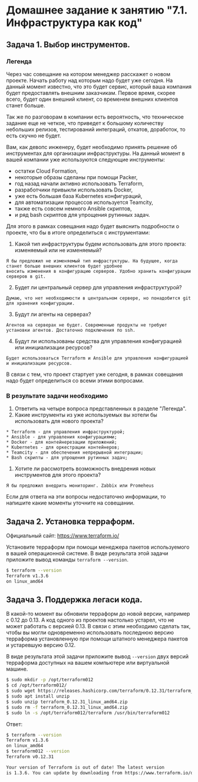 # Домашнее задание к занятию "7.1. Инфраструктура как код"

## Задача 1. Выбор инструментов. 
 
### Легенда
 
Через час совещание на котором менеджер расскажет о новом проекте. Начать работу над которым надо 
будет уже сегодня. 
На данный момент известно, что это будет сервис, который ваша компания будет предоставлять внешним заказчикам.
Первое время, скорее всего, будет один внешний клиент, со временем внешних клиентов станет больше.

Так же по разговорам в компании есть вероятность, что техническое задание еще не четкое, что приведет к большому
количеству небольших релизов, тестирований интеграций, откатов, доработок, то есть скучно не будет.  
   
Вам, как девопс инженеру, будет необходимо принять решение об инструментах для организации инфраструктуры.
На данный момент в вашей компании уже используются следующие инструменты: 
- остатки Сloud Formation, 
- некоторые образы сделаны при помощи Packer,
- год назад начали активно использовать Terraform, 
- разработчики привыкли использовать Docker, 
- уже есть большая база Kubernetes конфигураций, 
- для автоматизации процессов используется Teamcity, 
- также есть совсем немного Ansible скриптов, 
- и ряд bash скриптов для упрощения рутинных задач.  

Для этого в рамках совещания надо будет выяснить подробности о проекте, что бы в итоге определиться с инструментами:

1. Какой тип инфраструктуры будем использовать для этого проекта: изменяемый или не изменяемый?
```
Я бы предложил не изменяемый тип инфрастуктуры. На будущее, когда станет больше внешних клиентов будет удобнее
вносить изменения в конфигурацию серверов. Удобно хранить конфигурации серверов в git.
```
2. Будет ли центральный сервер для управления инфраструктурой?
```
Думаю, что нет необходимости в центральном сервере, но понадобится git для хранения конфигурации.
```
3. Будут ли агенты на серверах?
```
Агентов на серверах не будет. Современные продукты не требуют установки агентов. Достаточно подключения по ssh.
```
4. Будут ли использованы средства для управления конфигурацией или инициализации ресурсов? 
```
Будет использоваться Terraform и Ansible для управления конфигурацией и инициализации ресурсов.
```
 
В связи с тем, что проект стартует уже сегодня, в рамках совещания надо будет определиться со всеми этими вопросами.

### В результате задачи необходимо

1. Ответить на четыре вопроса представленных в разделе "Легенда". 
1. Какие инструменты из уже используемых вы хотели бы использовать для нового проекта? 

```
* Terraform - для управления инфраструктурой;
* Ansible - для управления конфигурациями;
* Docker - для контейнерезации приложений;
* Kubernetes - для оркестрации контейнеров;
* Teamcity - для обеспечения непрерывной интеграции;
* Bash скрипты - для упрощения рутинных задач;
```

1. Хотите ли рассмотреть возможность внедрения новых инструментов для этого проекта? 

```
Я бы предложил внедрить мониторинг. Zabbix или Promeheus         
```

Если для ответа на эти вопросы недостаточно информации, то напишите какие моменты уточните на совещании.


## Задача 2. Установка терраформ. 

Официальный сайт: https://www.terraform.io/

Установите терраформ при помощи менеджера пакетов используемого в вашей операционной системе.
В виде результата этой задачи приложите вывод команды `terraform --version`.

```bash
$ terraform --version
Terraform v1.3.6
on linux_amd64
```

## Задача 3. Поддержка легаси кода. 

В какой-то момент вы обновили терраформ до новой версии, например с 0.12 до 0.13. 
А код одного из проектов настолько устарел, что не может работать с версией 0.13. 
В связи с этим необходимо сделать так, чтобы вы могли одновременно использовать последнюю версию терраформа установленную при помощи
штатного менеджера пакетов и устаревшую версию 0.12. 

В виде результата этой задачи приложите вывод `--version` двух версий терраформа доступных на вашем компьютере 
или виртуальной машине.

```bash
$ sudo mkdir -p /opt/terraform012
$ cd /opt/terraform012/
$ sudo wget https://releases.hashicorp.com/terraform/0.12.31/terraform_0.12.31_linux_amd64.zip
$ sudo apt install unzip
$ sudo unzip terraform_0.12.31_linux_amd64.zip
$ sudo rm -f terraform_0.12.31_linux_amd64.zip
$ sudo ln -s /opt/terraform012/terraform /usr/bin/terraform012
```

Ответ:

```bash
$ terraform --version
Terraform v1.3.6
on linux_amd64
$ terraform012 --version
Terraform v0.12.31

Your version of Terraform is out of date! The latest version
is 1.3.6. You can update by downloading from https://www.terraform.io/downloads.html
```